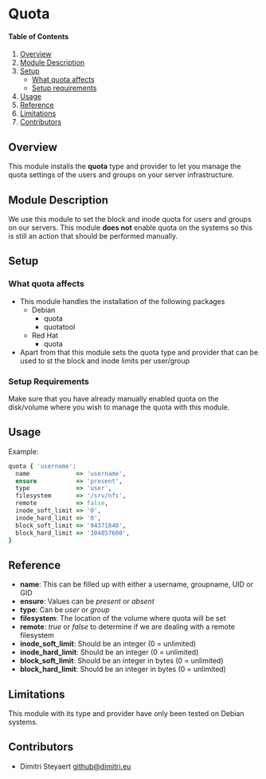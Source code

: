 # Quota

#### Table of Contents

1. [Overview](#overview)
2. [Module Description](#module-description)
3. [Setup](#setup)
    * [What quota affects](#what-quota-affects)
    * [Setup requirements](#setup-requirements)
4. [Usage](#usage)
5. [Reference](#reference)
6. [Limitations](#limitations)
7. [Contributors](#contributors)

## Overview

This module installs the **quota** type and provider to let you manage the quota settings
of the users and groups on your server infrastructure.

## Module Description

We use this module to set the block and inode quota for users and groups on our servers.
This module **does not** enable quota on the systems so this is still an action
that should be performed manually.

## Setup

### What quota affects

* This module handles the installation of the following packages
    * Debian
      * quota
      * quotatool
    * Red Hat
      * quota
* Apart from that this module sets the quota type and provider that
  can be used to st the block and inode limits per user/group

### Setup Requirements

Make sure that you have already manually enabled quota on the disk/volume
where you wish to manage the quota with this module.

## Usage

Example:
```ruby
quota { 'username': 
  name             => 'username',
  ensure           => 'present',
  type             => 'user',
  filesystem       => '/srv/nfs',
  remote           => false,
  inode_soft_limit => '0',
  inode_hard_limit => '0',
  block_soft_limit => '94371840',
  block_hard_limit => '104857600',
}
```

## Reference

* **name**: This can be filled up with either a username, groupname, UID or GID
* **ensure**: Values can be _present_ or _absent_
* **type**: Can be _user_ or _group_
* **filesystem**: The location of the volume where quota will be set
* **remote**: _true_ or _false_ to determine if we are dealing with a remote filesystem
* **inode_soft_limit**: Should be an integer (0 = unlimited)
* **inode_hard_limit**: Should be an integer (0 = unlimited)
* **block_soft_limit**: Should be an integer in bytes (0 = unlimited)
* **block_hard_limit**: Should be an integer in bytes (0 = unlimited)

## Limitations

This module with its type and provider have only been tested on Debian systems.

## Contributors

* Dimitri Steyaert <github@dimitri.eu>
